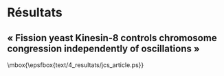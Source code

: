 # Résultats

## « Fission yeast Kinesin-8 controls chromosome congression independently of oscillations »

\mbox{\epsfbox{text/4_resultats/jcs_article.ps}}
